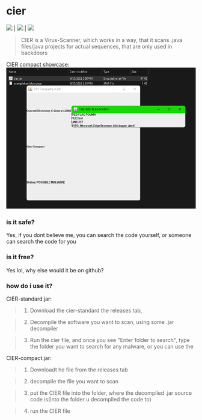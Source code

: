 # cier
<img src="https://img.shields.io/github/downloads/ferderplays/cier/total?color=success&style=for-the-badge"> | <img src="https://img.shields.io/github/repo-size/ferderplays/cier?color=success&style=for-the-badge"> | <img  src="https://img.shields.io/tokei/lines/github/ferderplays/cier?color=success&label=lines%20of%20code&style=for-the-badge">
> CIER is a Virus-Scanner, which works in a way, that it scans .java files/java projects for actual sequences, that are only used in backdoors

CIER compact showcase:<br>
<img src="./showcase.png">

### is it safe?
Yes, if you dont believe me, you can search the code yourself, or someone can search the code for you

### is it free?
Yes lol, why else would it be on github?

### how do i use it?

CIER-standard.jar:
> 1. Download the cier-standard the releases tab,

> 2. Decompile the software you want to scan, using some .jar decompiler

> 3. Run the cier file, and once you see "Enter folder to search", type the folder you want to search for any malware, or you can use the 

CIER-compact.jar:
> 1. Downloadt he file from the releases tab

> 2. decompile the file you want to scan

> 3. put the CIER file into the folder, where the decompiled .jar source code is(into the folder u decompiled the code to)

> 4. run the CIER file
